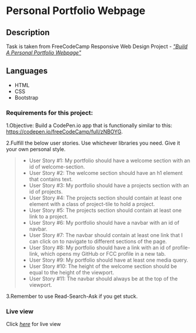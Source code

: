 # Personal Portfolio Webpage

## Description

Task is taken from FreeCodeCamp Responsive Web Design Project - [_"Build A Personal Portfolio Webpage"_](https://www.freecodecamp.org/learn/responsive-web-design/responsive-web-design-projects/build-a-personal-portfolio-webpage)

## Languages

- HTML
- CSS
- Bootstrap

### Requirements for this project:

1.Objective: Build a CodePen.io app that is functionally similar to this: https://codepen.io/freeCodeCamp/full/zNBOYG.

2.Fulfill the below user stories. Use whichever libraries you need. Give it your own personal style.

> - User Story #1: My portfolio should have a welcome section with an id of welcome-section.
> - User Story #2: The welcome section should have an h1 element that contains text.
> - User Story #3: My portfolio should have a projects section with an id of projects.
> - User Story #4: The projects section should contain at least one element with a class of project-tile to hold a project.
> - User Story #5: The projects section should contain at least one link to a project.
> - User Story #6: My portfolio should have a navbar with an id of navbar.
> - User Story #7: The navbar should contain at least one link that I can click on to navigate to different sections of the page.
> - User Story #8: My portfolio should have a link with an id of profile-link, which opens my GitHub or FCC profile in a new tab.
> - User Story #9: My portfolio should have at least one media query.
> - User Story #10: The height of the welcome section should be equal to the height of the viewport.
> - User Story #11: The navbar should always be at the top of the viewport.

3.Remember to use Read-Search-Ask if you get stuck.

### Live view

Click [_here_](https://3trzw.csb.app/) for live view
